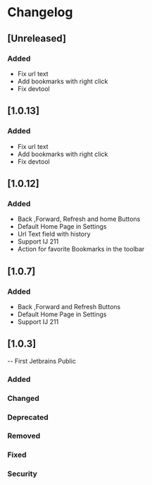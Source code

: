 # Changelog

## [Unreleased]
### Added
- Fix url text
- Add bookmarks with right click
- Fix devtool


## [1.0.13]
### Added
- Fix url text
- Add bookmarks with right click
- Fix devtool

## [1.0.12]
### Added
- Back ,Forward, Refresh and home Buttons
- Default Home Page in Settings
- Url Text field with history
- Support IJ 211
- Action for favorite Bookmarks in the toolbar
## [1.0.7]
### Added
- Back ,Forward and Refresh Buttons
- Default Home Page in Settings 
- Support IJ 211 
## [1.0.3]
-- First Jetbrains Public
### Added
### Changed

### Deprecated

### Removed

### Fixed

### Security
